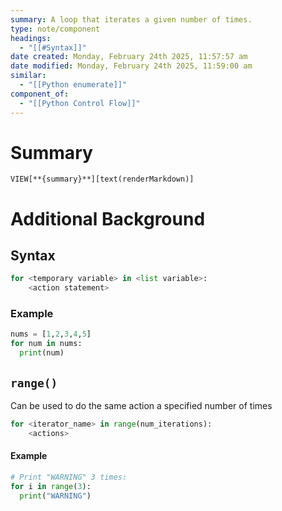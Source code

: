 ```yaml
---
summary: A loop that iterates a given number of times.
type: note/component
headings:
  - "[[#Syntax]]"
date created: Monday, February 24th 2025, 11:57:57 am
date modified: Monday, February 24th 2025, 11:59:00 am
similar:
  - "[[Python enumerate]]"
component_of:
  - "[[Python Control Flow]]"
---
```

# Summary
`VIEW[**{summary}**][text(renderMarkdown)]`

# Additional Background
## Syntax
```python
for <temporary variable> in <list variable>:
	<action statement>
```

### Example
```python
nums = [1,2,3,4,5]
for num in nums: 
  print(num)
```

## `range()`
Can be used to do the same action a specified number of times
```python
for <iterator_name> in range(num_iterations):
	<actions>
```

#### Example
```python
# Print "WARNING" 3 times:
for i in range(3):
  print("WARNING")
```

